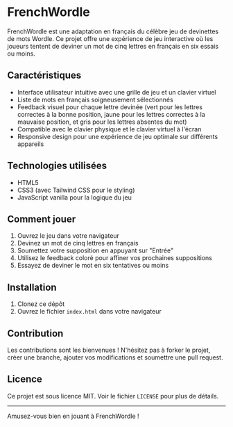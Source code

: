 # FrenchWordle

FrenchWordle est une adaptation en français du célèbre jeu de devinettes de mots Wordle. Ce projet offre une expérience de jeu interactive où les joueurs tentent de deviner un mot de cinq lettres en français en six essais ou moins.

## Caractéristiques

- Interface utilisateur intuitive avec une grille de jeu et un clavier virtuel
- Liste de mots en français soigneusement sélectionnés
- Feedback visuel pour chaque lettre devinée (vert pour les lettres correctes à la bonne position, jaune pour les lettres correctes à la mauvaise position, et gris pour les lettres absentes du mot)
- Compatible avec le clavier physique et le clavier virtuel à l'écran
- Responsive design pour une expérience de jeu optimale sur différents appareils

## Technologies utilisées

- HTML5
- CSS3 (avec Tailwind CSS pour le styling)
- JavaScript vanilla pour la logique du jeu

## Comment jouer

1. Ouvrez le jeu dans votre navigateur
2. Devinez un mot de cinq lettres en français
3. Soumettez votre supposition en appuyant sur "Entrée"
4. Utilisez le feedback coloré pour affiner vos prochaines suppositions
5. Essayez de deviner le mot en six tentatives ou moins

## Installation

1. Clonez ce dépôt
2. Ouvrez le fichier `index.html` dans votre navigateur

## Contribution

Les contributions sont les bienvenues ! N'hésitez pas à forker le projet, créer une branche, ajouter vos modifications et soumettre une pull request.

## Licence

Ce projet est sous licence MIT. Voir le fichier `LICENSE` pour plus de détails.

---

Amusez-vous bien en jouant à FrenchWordle !
